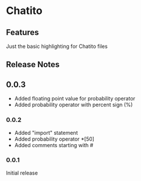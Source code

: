 # Chatito

## Features

Just the basic highlighting for Chatito files

## Release Notes

## 0.0.3

- Added floating point value for probability operator
- Added probability operator with percent sign (%)

### 0.0.2

- Added "import" statement
- Added probability operator *[50]
- Added comments starting with #

### 0.0.1

Initial release
